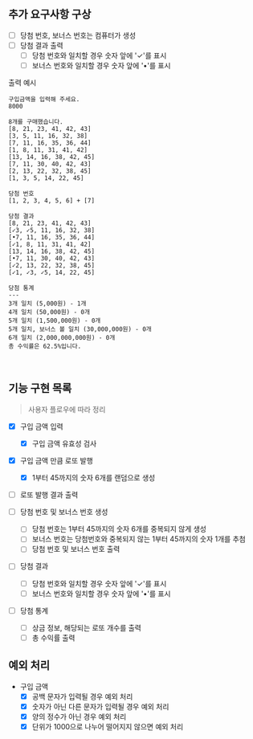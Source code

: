## 추가 요구사항 구상

- [ ] 당첨 번호, 보너스 번호는 컴퓨터가 생성
- [ ] 당첨 결과 출력
  - [ ] 당첨 번호와 일치할 경우 숫자 앞에 '✓'를 표시
  - [ ] 보너스 번호와 일치할 경우 숫자 앞에 '•'를 표시

출력 예시

```
구입금액을 입력해 주세요.
8000

8개를 구매했습니다.
[8, 21, 23, 41, 42, 43]
[3, 5, 11, 16, 32, 38]
[7, 11, 16, 35, 36, 44]
[1, 8, 11, 31, 41, 42]
[13, 14, 16, 38, 42, 45]
[7, 11, 30, 40, 42, 43]
[2, 13, 22, 32, 38, 45]
[1, 3, 5, 14, 22, 45]

당첨 번호
[1, 2, 3, 4, 5, 6] + [7]

당첨 결과
[8, 21, 23, 41, 42, 43]
[✓3, ✓5, 11, 16, 32, 38]
[•7, 11, 16, 35, 36, 44]
[✓1, 8, 11, 31, 41, 42]
[13, 14, 16, 38, 42, 45]
[•7, 11, 30, 40, 42, 43]
[✓2, 13, 22, 32, 38, 45]
[✓1, ✓3, ✓5, 14, 22, 45]

당첨 통계
---
3개 일치 (5,000원) - 1개
4개 일치 (50,000원) - 0개
5개 일치 (1,500,000원) - 0개
5개 일치, 보너스 볼 일치 (30,000,000원) - 0개
6개 일치 (2,000,000,000원) - 0개
총 수익률은 62.5%입니다.

```

<br/>

## 기능 구현 목록

> 사용자 플로우에 따라 정리

- [x] 구입 금액 입력

  - [x] 구입 금액 유효성 검사

- [x] 구입 금액 만큼 로또 발행

  - [x] 1부터 45까지의 숫자 6개를 랜덤으로 생성

- [ ] 로또 발행 결과 출력

- [ ] 당첨 번호 및 보너스 번호 생성

  - [ ] 당첨 번호는 1부터 45까지의 숫자 6개를 중복되지 않게 생성
  - [ ] 보너스 번호는 당첨번호와 중복되지 않는 1부터 45까지의 숫자 1개를 추첨
  - [ ] 당첨 번호 및 보너스 번호 출력

- [ ] 당첨 결과

  - [ ] 당첨 번호와 일치할 경우 숫자 앞에 '✓'를 표시
  - [ ] 보너스 번호와 일치할 경우 숫자 앞에 '•'를 표시

- [ ] 당첨 통계
  - [ ] 상금 정보, 해당되는 로또 개수를 출력
  - [ ] 총 수익률 출력

## 예외 처리

- 구입 금액
  - [x] 공백 문자가 입력될 경우 예외 처리
  - [x] 숫자가 아닌 다른 문자가 입력될 경우 예외 처리
  - [x] 양의 정수가 아닌 경우 예외 처리
  - [x] 단위가 1000으로 나누어 떨어지지 않으면 예외 처리

